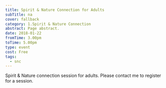 ```yaml
---
title: Spirit & Nature Connection for Adults
subTitle: na
cover: fallback
category: 1.Spirit & Nature Connection
abstract: Page abstract.
date: 2018-01-22
fromTime: 3.00pm
toTime: 5.00pm
type: event
cost: Free
tags:
  - snc
---
```


Spirit & Nature connection session for adults. Please contact me to register for a session.

